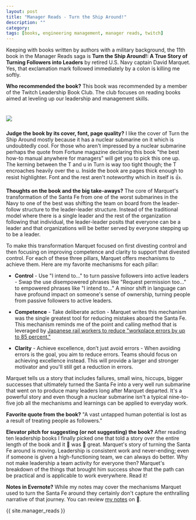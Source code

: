 ```yaml
---
layout: post
title: "Manager Reads - Turn the Ship Around!"
description: ""
category: 
tags: [books, engineering management, manager reads, twitch]
---
```


Keeping with books written by authors with a military background, the 11th book in the Manager Reads saga is **Turn the Ship Around!: A True Story of Turning Followers into Leaders** by retired U.S. Navy captain David Marquet. Yes, that exclamation mark followed immediately by a colon is killing me softly.

**Who recommended the book?** This book was recommended by a member of the Twitch Leadership Book Club. The club focuses on reading books aimed at leveling up our leadership and management skills.

<div>
    <img class="rounded-corners" style="max-width: 380px; border: 1px; margin-top: 24px;" src="{{ site.images2018 }}/12-24/turn-around.png"/>
    <p class="caption-text" style="line-height: 1.5em; margin-bottom: 24px;"><strong></strong></p>
</div>

**Judge the book by its cover, font, page quality?** I like the cover of Turn the Ship Around mostly because it has a nuclear submarine on it which is undoubtedly cool. For those who aren't impressed by a nuclear submarine perhaps the quote from Fortune magazine declaring this book "the best how-to manual anywhere for managers" will get you to pick this one up. The kerning between the T and u in Turn is way too tight though; the T encroaches heavily over the u. Inside the book are pages thick enough to resist highlighter. Font and the rest aren't noteworthy which in itself is 👍.

**Thoughts on the book and the big take-aways?** The core of Marquet's transformation of the Santa Fe from one of the worst submarines in the Navy to one of the best was shifting the team on board from the leader-follow structure to the leader-leader structure. Instead of the traditional model where there is a single leader and the rest of the organization following that individual, the leader-leader posits that everyone can be a leader and that organizations will be better served by everyone stepping up to be a leader.

To make this transformation Marquet focused on first divesting control and then focusing on improving competence and clarity to support that divested control. For each of these three pillars, Marquet offers mechanisms to achieve them. Here are my favorite mechanisms for each pillar:

* **Control** - Use "I intend to..." to turn passive followers into active leaders - Swap the use disempowered phrases like "Request permission too..." to empowered phrases like "I intend to..." A minor shift in language can have profound impact on someone's sense of ownership, turning people from passive followers to active leaders.<br>

* **Competence** - Take deliberate action - Marquet writes this mechanism was the single greatest tool for reducing mistakes aboard the Santa Fe. This mechanism reminds me of the point and calling method that is leveraged by [Japanese rail workers to reduce "workplace errors by up to 85 percent."][3]<br>

* **Clarity** - Achieve excellence, don’t just avoid errors - When avoiding errors is the goal, you aim to reduce errors. Teams should focus on achieving excellence instead. This will provide a larger and stronger motivator and you'll still get a reduction in errors.

Marquet tells us a story that includes failures, small wins, hiccups, bigger successes that ultimately turned the Santa Fe into a very well run submarine that went on to produce many leaders long after Marquet departed. It's a powerful story and even though a nuclear submarine isn't a typical nine-to-five job all the mechanisms and learnings can be applied to everyday work.

**Favorite quote from the book?** "A vast untapped human potential is lost as a result of treating people as followers."

**Elevator pitch for suggesting (or not suggesting) the book?** After reading ten leadership books I finally picked one that told a story over the entire length of the book and it 👏 was 👏 great. Marquet's story of turning the Santa Fe around is moving. Leadership is consistent work and never-ending; even if someone is given a high-functioning team, we can always do better. Why not make leadership a team activity for everyone then? Marquet's breakdown of the things that brought him success show that the path can be practical and is applicable to work everywhere. Read it!

**Notes in Evernote?** While my notes may cover the mechanisms Marquet used to turn the Santa Fe around they certainly don't capture the enthralling narrative of that journey. You can review [my notes][1] on 🐘. 

{{ site.manager_reads }}

[1]: https://www.evernote.com/l/AOQDCrDMUxpPg7Rz0Wamt02ziRbyNZpS9Xg
[3]: https://www.atlasobscura.com/articles/pointing-and-calling-japan-trains
